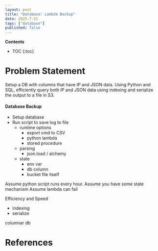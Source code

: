 ```yaml
---
layout: post
title: "Database: Lambda Backup"
date: 2025-7-21
tags: ["database"]
published: false
---
```


**Contents**
* TOC
{:toc}

# Problem Statement
Setup a DB with columns that have IP and JSON data. Using Python and SQL, efficiently query both IP and JSON data using indexing and serialize the output to a file in S3.

#### Database Backup 

* Setup database
* Run script to save log to file
    * runtime options
        * export cmd to CSV 
        * python lambda
        * stored procedure
    * parsing
        * json.load / alchemy
    * state
        * env var
        * db column
        * bucket file itself

Assume python script runs every hour. 
Assume you have some state mechanism
Assume lambda can fail

Efficiency and Speed
* indexing
* serialize

columnar db

# References
[^1]: [https://nerderati.com/a-python-epoch-timestamp-timezone-trap/](https://nerderati.com/a-python-epoch-timestamp-timezone-trap/)

